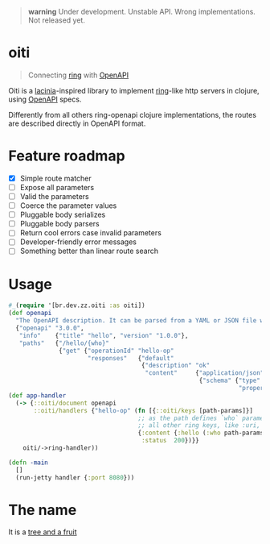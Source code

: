 > **warning**
> Under development. Unstable API. Wrong implementations. Not released yet.

# oiti

> Connecting [ring](https://github.com/ring-clojure/ring) with [OpenAPI](https://swagger.io/specification/)

Oiti is a [lacinia](https://github.com/walmartlabs/lacinia)-inspired library to
implement [ring](https://github.com/ring-clojure/ring)-like http servers in
clojure, using [OpenAPI](https://swagger.io/specification/) specs.

Differently from all others ring-openapi clojure implementations, the routes are described directly in OpenAPI format.

# Feature roadmap

- [x] Simple route matcher
- [ ] Expose all parameters
- [ ] Valid the parameters
- [ ] Coerce the parameter values
- [ ] Pluggable body serializes
- [ ] Pluggable body parsers
- [ ] Return cool errors case invalid parameters
- [ ] Developer-friendly error messages
- [ ] Something better than linear route search

# Usage


```clojure
#_(require '[br.dev.zz.oiti :as oiti])
(def openapi
  "The OpenAPI description. It can be parsed from a YAML or JSON file with `oiti/load`"
  {"openapi" "3.0.0",
   "info"    {"title" "hello", "version" "1.0.0"},
   "paths"   {"/hello/{who}" 
              {"get" {"operationId" "hello-op"
                      "responses"   {"default"
                                     {"description" "ok"
                                      "content"     {"application/json" 
                                                     {"schema" {"type"       "object"
                                                                "properties" {"hello" {"type" "string"}}}}}}}}}}})
(def app-handler
  (-> {::oiti/document openapi
       ::oiti/handlers {"hello-op" (fn [{::oiti/keys [path-params]}]
                                    ;; as the path defines `who` parameter, it will be present in here.
                                    ;; all other ring keys, like :uri, :request-method, will be availble too.
                                    {:content {:hello (:who path-params)}
                                     :status  200})}}
    oiti/->ring-handler))

(defn -main
  []
  (run-jetty handler {:port 8080}))
```

# The name

It is a [tree and a fruit](https://pt.wikipedia.org/wiki/Oiti)
